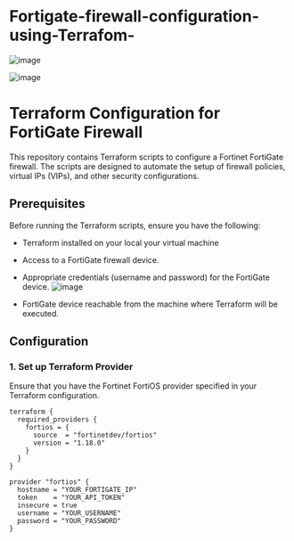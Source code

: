 # Fortigate-firewall-configuration-using-Terrafom-


![image](https://github.com/ESUMAILI/Fortigate-firewall-configuration-using-Terrafom-/assets/91162045/a60cf2b6-e499-4876-97ed-8d961d49b74a)

![image](https://github.com/ESUMAILI/Fortigate-firewall-configuration-using-Terrafom-/assets/91162045/ba3173d7-ef18-4905-8cee-f876de056643)


# Terraform Configuration for FortiGate Firewall

This repository contains Terraform scripts to configure a Fortinet FortiGate firewall. The scripts are designed to automate the setup of firewall policies, virtual IPs (VIPs), and other security configurations.

## Prerequisites

Before running the Terraform scripts, ensure you have the following:

- Terraform installed on your local your virtual machine 
- Access to a FortiGate firewall device.
- Appropriate credentials (username and password) for the FortiGate device.
![image](https://github.com/ESUMAILI/Fortigate-firewall-configuration-using-Terrafom-/assets/91162045/3716f1d7-1984-44d8-8be4-984ca0d724e1)


  
- FortiGate device reachable from the machine where Terraform will be executed.

## Configuration

### 1. Set up Terraform Provider

Ensure that you have the Fortinet FortiOS provider specified in your Terraform configuration.

```hcl
terraform {
  required_providers {
    fortios = {
      source  = "fortinetdev/fortios"
      version = "1.18.0"
    }
  }
}

provider "fortios" {
  hostname = "YOUR_FORTIGATE_IP"
  token    = "YOUR_API_TOKEN"
  insecure = true
  username = "YOUR_USERNAME"
  password = "YOUR_PASSWORD"
}
